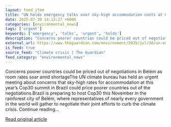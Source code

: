 ```yaml
---
layout: feed_item
title: "UN holds emergency talks over sky-high accommodation costs at Cop30 in Brazil"
date: 2025-07-30 14:12:27 +0000
categories: [environmental_news]
tags: ['urgent']
keywords: ['emergency', 'talks', 'urgent', 'holds']
description: "Concerns poorer countries could be priced out of negotiations in Belém as room rates soar amid shortageThe UN climate bureau has held an urgent meeting about..."
external_url: https://www.theguardian.com/environment/2025/jul/30/un-emergency-talks-sky-high-accommodation-costs-cop30-brazil
is_feed: true
source_feed: "Climate crisis | The Guardian"
feed_category: "environmental_news"
---
```


Concerns poorer countries could be priced out of negotiations in Belém as room rates soar amid shortageThe UN climate bureau has held an urgent meeting about concerns that sky-high rates for accommodation at this year’s Cop30 summit in Brazil could price poorer countries out of the negotiations.Brazil is preparing to host Cop30 this November in the rainforest city of Belém, where representatives of nearly every government in the world will gather to negotiate their joint efforts to curb the climate crisis. Continue reading...

[Read original article](https://www.theguardian.com/environment/2025/jul/30/un-emergency-talks-sky-high-accommodation-costs-cop30-brazil)
